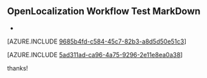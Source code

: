 ## OpenLocalization Workflow Test MarkDown
* 

[AZURE.INCLUDE [9685b4fd-c584-45c7-82b3-a8d5d50e51c3](calleeMd1.md)]



[AZURE.INCLUDE [5ad311ad-ca96-4a75-9296-2e11e8ea0a38](calleeMd2.md)]

 
thanks!